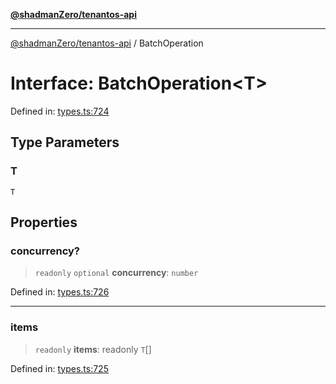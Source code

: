 [**@shadmanZero/tenantos-api**](../README.md)

***

[@shadmanZero/tenantos-api](../globals.md) / BatchOperation

# Interface: BatchOperation\<T\>

Defined in: [types.ts:724](https://github.com/shadmanZero/tenantos-api/blob/507575e6d82ab5e3b8a10f708778a3645f250cd6/src/types.ts#L724)

## Type Parameters

### T

`T`

## Properties

### concurrency?

> `readonly` `optional` **concurrency**: `number`

Defined in: [types.ts:726](https://github.com/shadmanZero/tenantos-api/blob/507575e6d82ab5e3b8a10f708778a3645f250cd6/src/types.ts#L726)

***

### items

> `readonly` **items**: readonly `T`[]

Defined in: [types.ts:725](https://github.com/shadmanZero/tenantos-api/blob/507575e6d82ab5e3b8a10f708778a3645f250cd6/src/types.ts#L725)
